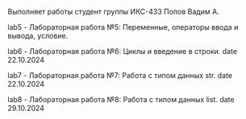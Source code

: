 Выполняет работы студент группы ИКС-433 Попов Вадим А.
    
lab5 - Лабораторная работа №5: Переменные, операторы ввода и вывода, условие.

lab6 - Лабораторная работа №6: Циклы и введение в строки. date 22.10.2024

lab7 - Лабораторная работа №7: Работа с типом данных str. date 22.10.2024

lab8 - Лабораторная работа №8: Работа с типом данных list. date 29.10.2024
